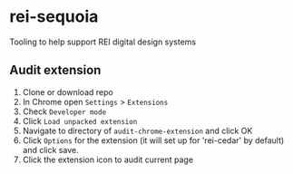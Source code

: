 # rei-sequoia
Tooling to help support REI digital design systems

## Audit extension
1. Clone or download repo
2. In Chrome open ``Settings`` > ``Extensions``
3. Check ``Developer mode``
4. Click ``Load unpacked extension``
5. Navigate to directory of ```audit-chrome-extension``` and click OK
7. Click ``Options`` for the extension (it will set up for 'rei-cedar' by default) and click save.
8. Click the extension icon to audit current page